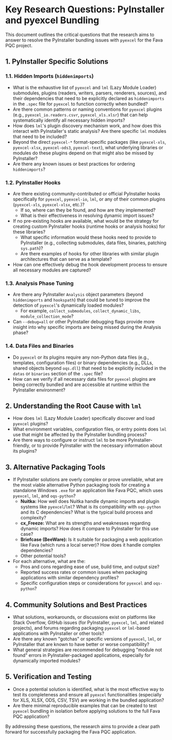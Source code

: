 # Key Research Questions: PyInstaller and pyexcel Bundling

This document outlines the critical questions that the research aims to answer to resolve the PyInstaller bundling issues with `pyexcel` for the Fava PQC project.

## 1. PyInstaller Specific Solutions

### 1.1. Hidden Imports (`hiddenimports`)
*   What is the exhaustive list of `pyexcel` and `lml` (Lazy Module Loader) submodules, plugins (readers, writers, parsers, renderers, sources), and their dependencies that need to be explicitly declared as `hiddenimports` in the `.spec` file for `pyexcel` to function correctly when bundled?
*   Are there common patterns or naming conventions for `pyexcel` plugins (e.g., `pyexcel_io.readers.csvr`, `pyexcel_xls.xlsr`) that can help systematically identify all necessary hidden imports?
*   How does `lml`'s plugin discovery mechanism work, and how does this interact with PyInstaller's static analysis? Are there specific `lml` modules that need to be included?
*   Beyond the direct `pyexcel-*` format-specific packages (like `pyexcel-xls`, `pyexcel-xlsx`, `pyexcel-ods3`, `pyexcel-text`), what underlying libraries or modules do these plugins depend on that might also be missed by PyInstaller?
*   Are there any known issues or best practices for ordering `hiddenimports`?

### 1.2. PyInstaller Hooks
*   Are there existing community-contributed or official PyInstaller hooks specifically for `pyexcel`, `pyexcel-io`, `lml`, or any of their common plugins (`pyexcel-xls`, `pyexcel-xlsx`, etc.)?
    *   If so, where can they be found, and how are they implemented?
    *   What is their effectiveness in resolving dynamic import issues?
*   If no pre-existing hooks are available, what would be the strategy for creating custom PyInstaller hooks (runtime hooks or analysis hooks) for these libraries?
    *   What specific information would these hooks need to provide to PyInstaller (e.g., collecting submodules, data files, binaries, patching `sys.path`)?
    *   Are there examples of hooks for other libraries with similar plugin architectures that can serve as a template?
*   How can one effectively debug the hook development process to ensure all necessary modules are captured?

### 1.3. Analysis Phase Tuning
*   Are there any PyInstaller `Analysis` object parameters (beyond `hiddenimports` and `hookspath`) that could be tuned to improve the detection of `pyexcel`'s dynamically loaded modules?
    *   For example, `collect_submodules`, `collect_dynamic_libs`, `module_collection_mode`?
*   Can `--debug=all` or other PyInstaller debugging flags provide more insight into why specific imports are being missed during the Analysis phase?

### 1.4. Data Files and Binaries
*   Do `pyexcel` or its plugins require any non-Python data files (e.g., templates, configuration files) or binary dependencies (e.g., DLLs, shared objects beyond `oqs.dll`) that need to be explicitly included in the `datas` or `binaries` section of the `.spec` file?
*   How can we verify if all necessary data files for `pyexcel` plugins are being correctly bundled and are accessible at runtime within the PyInstaller environment?

## 2. Understanding the Root Cause with `lml`
*   How does `lml` (Lazy Module Loader) specifically discover and load `pyexcel` plugins?
*   What environment variables, configuration files, or entry points does `lml` use that might be affected by the PyInstaller bundling process?
*   Are there ways to configure or instruct `lml` to be more PyInstaller-friendly, or to provide PyInstaller with the necessary information about its plugins?

## 3. Alternative Packaging Tools
*   If PyInstaller solutions are overly complex or prove unreliable, what are the most viable alternative Python packaging tools for creating a standalone Windows `.exe` for an application like Fava PQC, which uses `pyexcel`, `lml`, and `oqs-python`?
    *   **Nuitka:** How well does Nuitka handle dynamic imports and plugin systems like `pyexcel`/`lml`? What is its compatibility with `oqs-python` and its C dependencies? What is the typical build process and complexity?
    *   **cx_Freeze:** What are its strengths and weaknesses regarding dynamic imports? How does it compare to PyInstaller for this use case?
    *   **Briefcase (BeeWare):** Is it suitable for packaging a web application like Fava (which runs a local server)? How does it handle complex dependencies?
    *   Other potential tools?
*   For each alternative, what are the:
    *   Pros and cons regarding ease of use, build time, and output size?
    *   Reported success rates or common issues when packaging applications with similar dependency profiles?
    *   Specific configuration steps or considerations for `pyexcel` and `oqs-python`?

## 4. Community Solutions and Best Practices
*   What solutions, workarounds, or discussions exist on platforms like Stack Overflow, GitHub issues (for PyInstaller, `pyexcel`, `lml`, and related projects), and forums regarding packaging `pyexcel` or `lml`-based applications with PyInstaller or other tools?
*   Are there any known "gotchas" or specific versions of `pyexcel`, `lml`, or PyInstaller that are known to have better or worse compatibility?
*   What general strategies are recommended for debugging "module not found" errors in PyInstaller-packaged applications, especially for dynamically imported modules?

## 5. Verification and Testing
*   Once a potential solution is identified, what is the most effective way to test its completeness and ensure all `pyexcel` functionalities (especially for XLS, XLSX, ODS, CSV, TSV) are working in the bundled application?
*   Are there minimal reproducible examples that can be created to test `pyexcel` bundling in isolation before applying solutions to the full Fava PQC application?

By addressing these questions, the research aims to provide a clear path forward for successfully packaging the Fava PQC application.